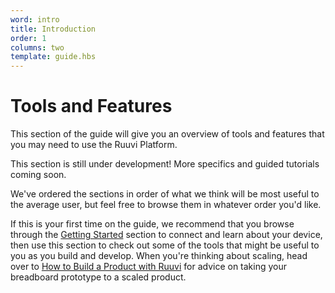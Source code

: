 ```yaml
---
word: intro
title: Introduction
order: 1
columns: two
template: guide.hbs
---
```


# Tools and Features

This section of the guide will give you an overview of tools and features that you may need to use the Ruuvi Platform.

This section is still under development! More specifics and guided tutorials coming soon.

We've ordered the sections in order of what we think will be most useful to the average user, but feel free to browse them in whatever order you'd like.

If this is your first time on the guide, we recommend that you browse through the [Getting Started](/guide/getting-started/intro) section to connect and learn about your device, then use this section to check out some of the tools that might be useful to you as you build and develop. When you're thinking about scaling, head over to [How to Build a Product with Ruuvi](/guide/how-to-build-a-product/intro) for advice on taking your breadboard prototype to a scaled product.
